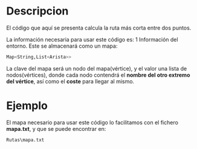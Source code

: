 # Descripcion
El código que aquí se presenta calcula la ruta más corta entre dos puntos.

La información necesaria para usar este código es:
1 Información del entorno. Este se almacenará como un mapa: 
```sh
Map<String,List<Arista>>
```
La clave del mapa será un nodo del mapa(vértice), y el valor una lista de nodos(vértices), donde cada nodo contendrá el <strong>nombre  del otro extremo del vértice</strong>, así como el <strong>coste</strong> para llegar al mismo.

# Ejemplo
El mapa necesario para usar este código lo facilitamos con el fichero <strong>mapa.txt</strong>, y que se puede encontrar en:
```sh
Rutas\mapa.txt
```
